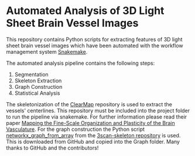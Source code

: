 # **Automated Analysis of 3D Light Sheet Brain Vessel Images**

This repository contains Python scripts for extracting features of 3D light sheet brain vessel images which have been
automated with the workflow management system [Snakemake](https://github.com/snakemake/snakemake).

The automated analysis pipeline contains the following steps:

1. Segmentation
2. Skeleton Extraction
3. Graph Construction
4. Statistical Analysis

The skeletonization of the [ClearMap](https://github.com/ChristophKirst/ClearMap2) repository is used to extract the
vessels' centerlines. This repository must be included into the project folder to run the pipeline via snakemake.
For further information please read their paper
[Mapping the Fine-Scale Organization and Plasticity of the Brain Vasculature](https://www.sciencedirect.com/science/article/abs/pii/S0092867420301094).
For the graph construction the Python script
[networkx_graph_from_array](https://github.com/3Scan/3scan-skeleton/blob/master/skeleton/networkx_graph_from_array.py)
from the
[3scan-skeleton repository](https://github.com/3Scan/3scan-skeleton#3d-image-skeletonization-tools) is used. This is
downloaded from GitHub and copied into the Graph folder. Many thanks to GitHub and the contributors!









 



